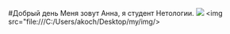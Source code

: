 #Добрый день
Меня зовут Анна, я студент Нетологии.
![](C:\Users\akoch\Desktop\my\img)
<img src="file:///C:/Users/akoch/Desktop/my/img/>
